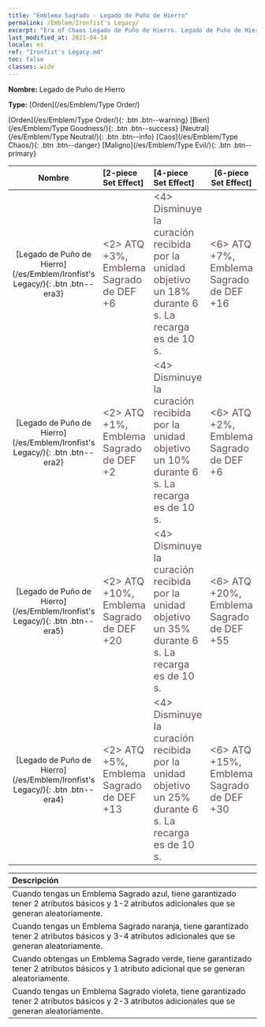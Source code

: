 ```yaml
---
title: "Emblema Sagrado - Legado de Puño de Hierro"
permalink: /Emblem/Ironfist's Legacy/
excerpt: "Era of Chaos Legado de Puño de Hierro. Legado de Puño de Hierro. Era of Chaos Emblema Sagrado Legado de Puño de Hierro. Era of Chaos Orden Legado de Puño de Hierro"
last_modified_at: 2021-04-14
locale: es
ref: "Ironfist's Legacy.md"
toc: false
classes: wide
---
```


 **Nombre:** Legado de Puño de Hierro

 **Type:** [Orden](/es/Emblem/Type Order/)

  [Orden](/es/Emblem/Type Order/){: .btn .btn--warning}   [Bien](/es/Emblem/Type Goodness/){: .btn .btn--success}   [Neutral](/es/Emblem/Type Neutral/){: .btn .btn--info}   [Caos](/es/Emblem/Type Chaos/){: .btn .btn--danger}   [Maligno](/es/Emblem/Type Evil/){: .btn .btn--primary} 

  |  Nombre    | [2-piece Set Effect] | [4-piece Set Effect] | [6-piece Set Effect]  | 
  |:-----------------------:|:-------------------|:-----------------|----------------| 
  | [Legado de Puño de Hierro](/es/Emblem/Ironfist's Legacy/){: .btn .btn--era3} | <span style="color: #645252;font-size:20px">&lt;2&gt; ATQ +3%, Emblema Sagrado de DEF +6</span> | <span style="color: #645252;font-size:20px">&lt;4&gt; Disminuye la curación recibida por la unidad objetivo un 18% durante 6 s. La recarga es de 10 s.</span> | <span style="color: #645252;font-size:20px">&lt;6&gt; ATQ +7%, Emblema Sagrado de DEF +16</span> | 
  | [Legado de Puño de Hierro](/es/Emblem/Ironfist's Legacy/){: .btn .btn--era2} | <span style="color: #645252;font-size:20px">&lt;2&gt; ATQ +1%, Emblema Sagrado de DEF +2</span> | <span style="color: #645252;font-size:20px">&lt;4&gt; Disminuye la curación recibida por la unidad objetivo un 10% durante 6 s. La recarga es de 10 s.</span> | <span style="color: #645252;font-size:20px">&lt;6&gt; ATQ +2%, Emblema Sagrado de DEF +6</span> | 
  | [Legado de Puño de Hierro](/es/Emblem/Ironfist's Legacy/){: .btn .btn--era5} | <span style="color: #645252;font-size:20px">&lt;2&gt; ATQ +10%, Emblema Sagrado de DEF +20</span> | <span style="color: #645252;font-size:20px">&lt;4&gt; Disminuye la curación recibida por la unidad objetivo un 35% durante 6 s. La recarga es de 10 s.</span> | <span style="color: #645252;font-size:20px">&lt;6&gt; ATQ +20%, Emblema Sagrado de DEF +55</span> | 
  | [Legado de Puño de Hierro](/es/Emblem/Ironfist's Legacy/){: .btn .btn--era4} | <span style="color: #645252;font-size:20px">&lt;2&gt; ATQ +5%, Emblema Sagrado de DEF +13</span> | <span style="color: #645252;font-size:20px">&lt;4&gt; Disminuye la curación recibida por la unidad objetivo un 25% durante 6 s. La recarga es de 10 s.</span> | <span style="color: #645252;font-size:20px">&lt;6&gt; ATQ +15%, Emblema Sagrado de DEF +30</span> | 

  |         Descripción            | 
  |:-------------------------------|
  | Cuando tengas un Emblema Sagrado azul, tiene garantizado tener 2 atributos básicos y 1-2 atributos adicionales que se generan aleatoriamente. |
  | Cuando tengas un Emblema Sagrado naranja, tiene garantizado tener 2 atributos básicos y 3-4 atributos adicionales que se generan aleatoriamente. |
  | Cuando obtengas un Emblema Sagrado verde, tiene garantizado tener 2 atributos básicos y 1 atributo adicional que se generan aleatoriamente. |
  | Cuando tengas un Emblema Sagrado violeta, tiene garantizado tener 2 atributos básicos y 2-3 atributos adicionales que se generan aleatoriamente. |
